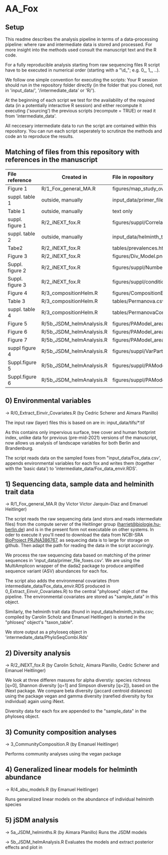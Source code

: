 # AA_Fox

## Setup 

This readme describes the analysis pipeline in terms of a
data-processing pipeline: where raw and intermediate data is stored
and processed. For more insight into the methods used consult the
manuscript text and the R code. 

For a fully reproducible analysis starting from raw sequencing files R
script have to be executed in numerical order (starting with a "\\d_";
e.g. 0_, 1_, ..).

We follow one simple convention for executing the scripts: Your R
session should run in the repository folder directly (in the folder
that you cloned, not in 'input_data/', '/intermediate_data' or 'R/').

At the beginning of each script we test for the availability of the
required data (in a potentially interactive R session) and either
recompute it executing ('sourcing') the previous scripts (recompute =
TRUE) or read it from 'intermediate_data'. 

All neccesary intermediate data to run the script are contained within
this repository. You can run each script seperately to scrutinze the
methods and code an to reproduce the results. 

## Matching of files from this repository with references in the manuscript

| File reference  | Created in                      | File in ropository                               |
|:----------------|---------------------------------|:-------------------------------------------------|
| Figure 1        | R/1_Fox_general_MA.R            | figures/map_study_overview_multi.png             |
| suppl. table 1  | outside, manually               | input_data/primer_file_foxes.csv                 |
| Table 1         | outside, manually               | text only                                        |
| suppl. figure 1 | R/2_iNEXT_fox.R                 | figures/suppl/CorrelatPedictors.png              |
| suppl. table 2  | outside, manually               | input_data/helminth_traits.csv                   |
| Tabe2           | R/2_iNEXT_fox.R                 | tables/prevalences.html                          |
| Figure 3        | R/2_iNEXT_fox.R                 | figures/Div_Model.png                            |
| Suppl. figure 2 | R/2_iNEXT_fox.R                 | figures/suppl/NumberSeqVar.png                   |
| Suppl. figure 3 | R/2_iNEXT_fox.R                 | figures/suppl/conditionVar.png                   |
| Figure 4        | R/3_compositionHelm.R           | figures/CompositionEnvHelm.png                   |
| Table 3         | R/3_compositionHelm.R           | tables/Permanova.csv                             |
| suppl. table 4  | R/3_compositionHelm.R           | tables/PermanovaConti.csv                        |
| Figure 5        | R/5b_JSDM_helmAnalysis.R        | figures/PAModel_area_varpart.png                 |
| Figure 6        | R/5b_JSDM_helmAnalysis.R        | figures/PAModel_area_BetaCoefs.png               |
| Figure 7        | R/5b_JSDM_helmAnalysis.R        | figures/PAModel_area_GammaCoefs_traits.png       |
| suppl figure 4  | R/5b_JSDM_helmAnalysis.R        | figures/suppl/VarPart_PAModel_grad.png           |
| Suppl.figure 5  | R/5b_JSDM_helmAnalysis.R        | figures/suppl/PAModel_grad_BetaCoefs.png         |
| Suppl.figure 6  | R/5b_JSDM_helmAnalysis.R        | figures/suppl/PAModel_grad_GammaCoefs_traits.png |


## 0) Environmental variables

-> R/0_Extract_Einvir_Covariates.R (by Cedric Scherer and Aimara Planillo)
 
The input raw (layer) files this is based on are in:
input_data/tifs/*.tif

As this contains only impervious surface, tree cover and human
footprint index, unlike data for previous (pre-mid-2021) versions of
the manuscript, now allows us analysis of landscape variables for both
Berlin and Brandenburg.

The script reads data on the sampled foxes from
"input_data/Fox_data.csv', appends environmental variables for each
fox and writes them (together with the 'basic data') to
'intermediate_data/Fox_data_envir.RDS'.

 
## 1) Sequencing data, sample data and helminith trait data

-> R/1_Fox_general_MA.R (by Victor Victor Jarquin-Diaz and Emanuel Heitlinger)

The script reads the raw sequencing data (and stors and reads
intermediate files) from the compute server of the Heitlinger group
(harriet@biologie.hu-berlin.de) and is in the present form not
executable on other systems. In oder to execute it you'll need to
download the data from NCBI-SRA [BioProject
PRJNA386767](https://www.ncbi.nlm.nih.gov/sra/PRJNA386767), as
sequecing data is to large for storage on github. Then adapt the path
for reading the data in the script accoringly.

We process the raw sequencing data based on matching of the primer
sequences in 'input_data/primer_file_foxes.csv'. We are using the
MultiAmplicon wrapper of the dada2 package to produce amplified
sequence variant (ASV) abundances for each fox.

The script also adds the environmenal covariates (from
intermediate_data/Fox_data_envir.RDS produced in
0_Extract_Einvir_Covariates.R) to the central "phyloseq" object of the
pipeline. The environmental covariates are stored as "sample_data" in
this object.

Similarly, the helminth trait data (found in
input_data/helminth_traits.csv; compiled by Carolin Scholz and Emanuel
Heitlinger) is storted in the "phloseq" object's "taxon_table". 
 
We store output as a phyloseq object in
'intermediate_data/PhyloSeqCombi.Rds'

## 2) Diversity analysis


-> R/2_iNEXT_fox.R (by Carolin Scholz, Aimara Planillo, Cedric Scherer
and Emanuel Heitlinger)

We look at three differen masures for alpha diverstiy: species
richness [q=0], Shannon diversity [q=1] and Simpson diversity [q=2]),
based on the iNext package. We compare beta diversity (jaccard
centroid distances) using the package vegan and gamma diversity
(rarefied diversity by fox individual) again using iNext.

Diversity data for each fox are appended to the "sample_data" in the
phyloseq object.

## 3) Comunity composition analyses

-> 3_CommunityComposition.R (by Emanuel Heitlinger)

Performs community analyses using the vegan package


## 4) Generalized linear models for helminth abundance

-> R/4_abu_models.R (by Emanuel Heitlinger)

Runs generalized linear models on the abundance of individual helminth species

## 5) jSDM analysis 


-> 5a_JSDM_helminths.R (by Aimara Planillo)
Runs the JSDM models 

-> 5b_JSDM_helmAnalysis.R
Evaluates the models and extract posterior effects and plot in 

 
